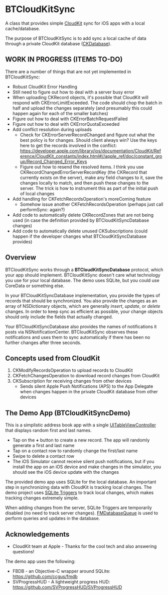 # BTCloudKitSync
A class that provides simple [CloudKit](https://developer.apple.com/icloud/) sync for iOS apps with a local cache/database.

The purpose of BTCloudKitSync is to add sync a local cache of data through a private CloudKit database ([CKDatabase](https://developer.apple.com/library/ios/documentation/CloudKit/Reference/CloudKit_Framework_Reference/index.html)).

## WORK IN PROGRESS (ITEMS TO-DO)

There are a number of things that are not yet implemented in BTCloudKitSync:

* Robust CloudKit Error Handling
* Still need to figure out how to deal with a server busy error
* When uploading CKRecord objects, it's possible that CloudKit will respond with CKErrorLimitExceeded. The code should chop the batch in half and upload the changes separately (and presumably this could happen again for each of the smaller batches)
* Figure out how to deal with CKErrorBatchRequestFailed
* Figure out how to deal with CKErrorQuotaExceeded
* Add conflict resolution during uploads
  * Check for CKErrorServerRecordChanged and figure out what the best policy is for changes. Should client always win? Use the keys here to get the records involved in the conflict: <https://developer.apple.com/library/ios/documentation/CloudKit/Reference/CloudKit_constants/index.html#//apple_ref/doc/constant_group/Record_Changed_Error_Keys>
  * Figure out how to resend the resolved items. I think you use CKRecordChangedErrorServerRecordKey (the CKRecord that currently exists on the server), make any field changes to it, save the changes locally to match, and then push these changes to the server. The trick is how to instrument this as part of the initial push of local changes
* Add handling for CKFetchRecordsOperation's moreComing feature
  * Somehow issue another CKFetchRecordsOperation (perhaps just call performSync: again?)
* Add code to automatically delete CKRecordZones that are not being used (in case the definition provided by BTCloudKitSyncDatabase changes)
* Add code to automatically delete unused CKSubscriptions (could happen if the developer changes what BTCloudKitSyncDatabase provides)

## Overview

BTCloudKitSync works through a **BTCloudKitSyncDatabase** protocol, which your app should implement. BTCloudKitSync doesn't care what technology you use for your local database. The demo uses SQLite, but you could use CoreData or something else.

In your BTCloudKitSyncDatabase implementation, you provide the types of records that should be synchronized. You also provide the changes as an array of NSDictionary objects, which are generally *insert*, *update*, or *delete* changes. In order to keep sync as efficient as possible, your change objects should only include the fields that actually changed.

Your BTCloudKitSyncDatabase also provides the names of notifications it posts via NSNotificationCenter. BTCloudKitSync observes these notifications and uses them to sync automatically if there has been no further changes after three seconds.

## Concepts used from CloudKit

1. CKModifyRecordsOperation to upload records to CloudKit
2. CKFetchChangesOperation to download record changes from CloudKit
3. CKSubscription for receiving changes from other devices
	* Sends silent Apple Push Notifications (APS) to the App Delegate when changes happen in the private CloudKit database from other devices

## The Demo App (BTCloudKitSyncDemo)

This is a simplistic address book app with a single [UITableViewController](https://developer.apple.com/library/ios/documentation/UIKit/Reference/UITableViewController_Class/) that displays random first and last names.

* Tap on the **+** button to create a new record. The app will randomly generate a first and last name
* Tap on a contact row to randomly change the first/last name
* Swipe to delete a contact row
* The iOS Simulator cannot receive silent push notifications, but if you install the app on an iOS device and make changes in the simulator, you should see the iOS device update with the changes

The provided demo app uses SQLite for the local database. An important step in synchronizing data with CloudKit is tracking local changes. The demo project uses [SQLite Triggers](https://sqlite.org/lang_createtrigger.html) to track local changes, which makes tracking changes extremely simple.

When adding changes from the server, SQLite Triggers are temporarily disabled (no need to track server changes). [FMDatabaseQueue](https://ccgus.github.io/fmdb/html/Classes/FMDatabaseQueue.html) is used to perform queries and updates in the database.


## Acknowledgements
* CloudKit team at Apple - Thanks for the cool tech and also answering questions!

The demo app uses the following:

* FBDB - an Objective-C wrapper around SQLite: <https://github.com/ccgus/fmdb>
* SVProgressHUD - A lightweight progress HUD: <https://github.com/SVProgressHUD/SVProgressHUD>
